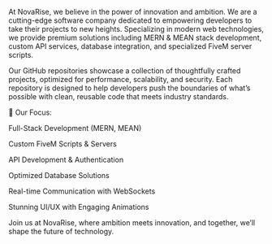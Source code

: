 At NovaRise, we believe in the power of innovation and ambition. We are a cutting-edge software company dedicated to empowering developers to take their projects to new heights. Specializing in modern web technologies, we provide premium solutions including MERN & MEAN stack development, custom API services, database integration, and specialized FiveM server scripts.

Our GitHub repositories showcase a collection of thoughtfully crafted projects, optimized for performance, scalability, and security. Each repository is designed to help developers push the boundaries of what’s possible with clean, reusable code that meets industry standards.

🚀 Our Focus:

Full-Stack Development (MERN, MEAN)

Custom FiveM Scripts & Servers

API Development & Authentication

Optimized Database Solutions

Real-time Communication with WebSockets

Stunning UI/UX with Engaging Animations

Join us at NovaRise, where ambition meets innovation, and together, we’ll shape the future of technology.
